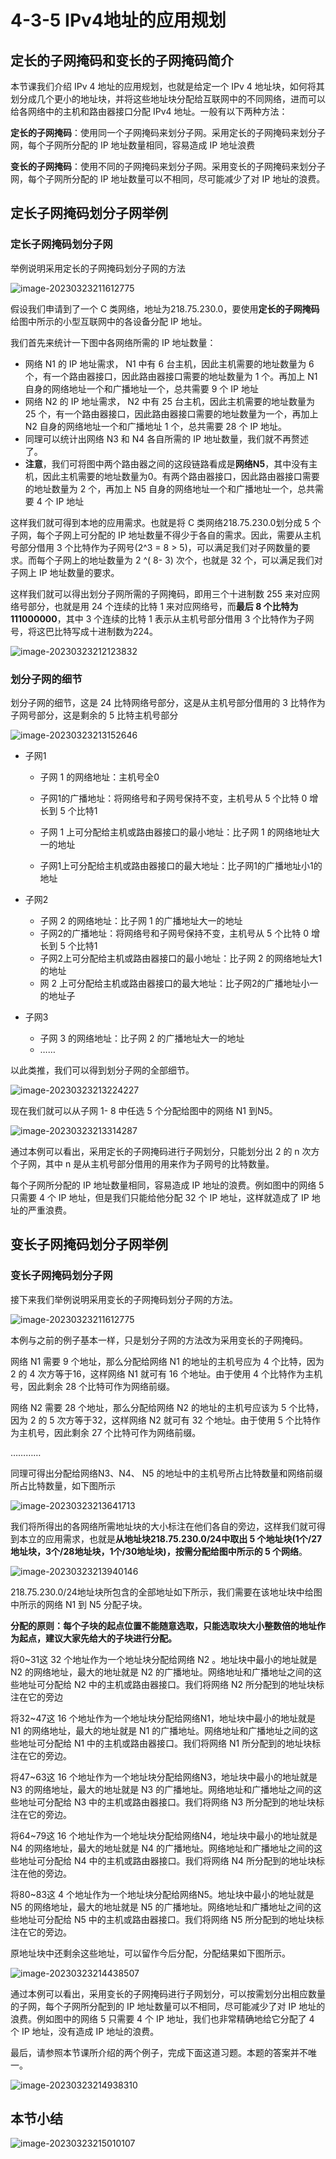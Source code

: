 # 4-3-5 IPv4地址的应用规划

## 定长的子网掩码和变长的子网掩码简介

本节课我们介绍 IPv 4 地址的应用规划，也就是给定一个 IPv 4 地址块，如何将其划分成几个更小的地址块，并将这些地址块分配给互联网中的不同网络，进而可以给各网络中的主机和路由器接口分配 IPv4 地址。一般有以下两种方法：

**定长的子网掩码**：使用同一个子网掩码来划分子网。采用定长的子网掩码来划分子网，每个子网所分配的 IP 地址数量相同，容易造成 IP 地址浪费

**变长的子网掩码**：使用不同的子网掩码来划分子网。采用变长的子网掩码来划分子网，每个子网所分配的 IP 地址数量可以不相同，尽可能减少了对 IP 地址的浪费。

## 定长子网掩码划分子网举例

### 定长子网掩码划分子网

举例说明采用定长的子网掩码划分子网的方法

![image-20230323211612775](https://img.yatjay.top/md/image-20230323211612775.png)

假设我们申请到了一个 C 类网络，地址为218.75.230.0，要使用**定长的子网掩码**给图中所示的小型互联网中的各设备分配 IP 地址。

我们首先来统计一下图中各网络所需的 IP 地址数量：

- 网络 N1 的 IP 地址需求， N1 中有 6 台主机，因此主机需要的地址数量为 6 个，有一个路由器接口，因此路由器接口需要的地址数量为 1 个。再加上 N1 自身的网络地址一个和广播地址一个，总共需要 9 个 IP 地址
- 网络 N2 的 IP 地址需求， N2 中有 25 台主机，因此主机需要的地址数量为 25 个，有一个路由器接口，因此路由器接口需要的地址数量为一个，再加上 N2 自身的网络地址一个和广播地址 1 个，总共需要 28 个 IP 地址。
- 同理可以统计出网络 N3 和 N4 各自所需的 IP 地址数量，我们就不再赘述了。
- **注意**，我们可将图中两个路由器之间的这段链路看成是**网络N5**，其中没有主机，因此主机需要的地址数量为0。有两个路由器接口，因此路由器接口需要的地址数量为 2 个，再加上 N5 自身的网络地址一个和广播地址一个，总共需要 4 个 IP 地址

这样我们就可得到本地的应用需求。也就是将 C 类网络218.75.230.0划分成 5 个子网，每个子网上可分配的 IP 地址数量不得少于各自的需求。因此，需要从主机号部分借用 3 个比特作为子网号(2^3 = 8 > 5)，可以满足我们对子网数量的要求。而每个子网上的地址数量为 2 ^( 8- 3) 次个，也就是 32 个，可以满足我们对子网上 IP 地址数量的要求。

这样我们就可以得出划分子网所需的子网掩码，即用三个十进制数 255 来对应网络号部分，也就是用 24 个连续的比特 1 来对应网络号，而**最后 8 个比特为111000000**，其中 3 个连续的比特 1 表示从主机号部分借用 3 个比特作为子网号，将这巴比特写成十进制数为224。

![image-20230323212123832](https://img.yatjay.top/md/image-20230323212123832.png)

### 划分子网的细节

划分子网的细节，这是 24 比特网络号部分，这是从主机号部分借用的 3 比特作为子网号部分，这是剩余的 5 比特主机号部分

![image-20230323213152646](https://img.yatjay.top/md/image-20230323213152646.png)

- 子网1

  - 子网 1 的网络地址：主机号全0

  - 子网1的广播地址：将网络号和子网号保持不变，主机号从 5 个比特 0 增长到 5 个比特1

  - 子网 1 上可分配给主机或路由器接口的最小地址：比子网 1 的网络地址大一的地址

  - 子网1上可分配给主机或路由器接口的最大地址：比子网1的广播地址小1的地址

- 子网2
  - 子网 2 的网络地址：比子网 1 的广播地址大一的地址
  - 子网2的广播地址：将网络号和子网号保持不变，主机号从 5 个比特 0 增长到 5 个比特1
  - 子网2上可分配给主机或路由器接口的最小地址：比子网 2 的网络地址大1的地址
  - 网 2 上可分配给主机或路由器接口的最大地址：比子网2的广播地址小一的地址子
- 子网3
  - 子网 3 的网络地址：比子网 2 的广播地址大一的地址
  - ……

以此类推，我们可以得到划分子网的全部细节。

![image-20230323213224227](https://img.yatjay.top/md/image-20230323213224227.png)

现在我们就可以从子网 1- 8 中任选 5 个分配给图中的网络 N1 到N5。

![image-20230323213314287](https://img.yatjay.top/md/image-20230323213314287.png)



通过本例可以看出，采用定长的子网掩码进行子网划分，只能划分出 2 的 n 次方个子网，其中 n 是从主机号部分借用的用来作为子网号的比特数量。

每个子网所分配的 IP 地址数量相同，容易造成 IP 地址的浪费。例如图中的网络 5 只需要 4 个 IP 地址，但是我们只能给他分配 32 个 IP 地址，这样就造成了 IP 地址的严重浪费。

## 变长子网掩码划分子网举例

### 变长子网掩码划分子网

接下来我们举例说明采用变长的子网掩码划分子网的方法。

![image-20230323211612775](https://img.yatjay.top/md/image-20230323211612775.png)

本例与之前的例子基本一样，只是划分子网的方法改为采用变长的子网掩码。

网络 N1 需要 9 个地址，那么分配给网络 N1 的地址的主机号应为 4 个比特，因为 2 的 4 次方等于16，这样网络 N1 就可有 16 个地址。由于使用 4 个比特作为主机号，因此剩余 28 个比特可作为网络前缀。

网络 N2 需要 28 个地址，那么分配给网络 N2 的地址的主机号应该为 5 个比特，因为 2 的 5 次方等于32，这样网络 N2 就可有 32 个地址。由于使用 5 个比特作为主机号，因此剩余 27 个比特可作为网络前缀。

…………

同理可得出分配给网络N3、N4、 N5 的地址中的主机号所占比特数量和网络前缀所占比特数量，如下图所示

![image-20230323213641713](https://img.yatjay.top/md/image-20230323213641713.png)

我们将所得出的各网络所需地址块的大小标注在他们各自的旁边，这样我们就可得到本立的应用需求，也就是**从地址块218.75.230.0/24中取出 5 个地址块(1个/27地址块，3个/28地址块，1个/30地址块)，按需分配给图中所示的 5 个网络**。

![image-20230323213940146](https://img.yatjay.top/md/image-20230323213940146.png)

218.75.230.0/24地址块所包含的全部地址如下所示，我们需要在该地址块中给图中所示的网络 N1 到 N5 分配子块。



**分配的原则：每个子块的起点位置不能随意选取，只能选取块大小整数倍的地址作为起点，建议大家先给大的子块进行分配。**

将0~31这 32 个地址作为一个地址块分配给网络 N2 。地址块中最小的地址就是 N2 的网络地址，最大的地址就是 N2 的广播地址。网络地址和广播地址之间的这些地址可分配给 N2 中的主机或路由器接口。我们将网络 N2 所分配到的地址块标注在它的旁边

将32~47这 16 个地址作为一个地址块分配给网络N1，地址块中最小的地址就是 N1 的网络地址，最大的地址就是 N1 的广播地址。网络地址和广播地址之间的这些地址可分配给 N1 中的主机或路由器接口。我们将网络 N1 所分配到的地址块标注在它的旁边。

将47~63这 16 个地址作为一个地址块分配给网络N3，地址块中最小的地址就是 N3 的网络地址，最大的地址就是 N3 的广播地址。网络地址和广播地址之间的这些地址可分配给 N3 中的主机或路由器接口。我们将网络 N3 所分配到的地址块标注在它的旁边。

将64~79这 16 个地址作为一个地址块分配给网络N4，地址块中最小的地址就是 N4 的网络地址，最大的地址就是 N4 的广播地址。网络地址和广播地址之间的这些地址可分配给 N4 中的主机或路由器接口。我们将网络 N4 所分配到的地址块标注在他的旁边。

将80~83这 4 个地址作为一个地址块分配给网络N5。地址块中最小的地址就是 N5 的网络地址，最大的地址就是 N5 的广播地址。网络地址和广播地址之间的这些地址可分配给 N5 中的主机或路由器接口。我们将网络 N5 所分配到的地址块标注在它的旁边。

原地址块中还剩余这些地址，可以留作今后分配，分配结果如下图所示。

![image-20230323214438507](https://img.yatjay.top/md/image-20230323214438507.png)

通过本例可以看出，采用变长的子网掩码进行子网划分，可以按需划分出相应数量的子网，每个子网所分配到的 IP 地址数量可以不相同，尽可能减少了对 IP 地址的浪费。例如图中的网络 5 只需要 4 个 IP 地址，我们也非常精确地给它分配了 4 个 IP 地址，没有造成 IP 地址的浪费。

最后，请参照本节课所介绍的两个例子，完成下面这道习题。本题的答案并不唯一。

![image-20230323214938310](https://img.yatjay.top/md/image-20230323214938310.png)

## 本节小结

![image-20230323215010107](https://img.yatjay.top/md/image-20230323215010107.png)